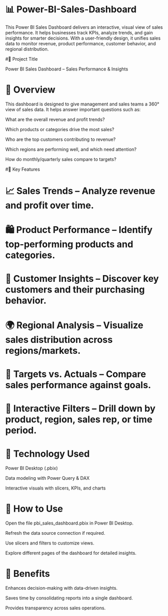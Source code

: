# 📊 Power-BI-Sales-Dashboard
This Power BI Sales Dashboard delivers an interactive, visual view of sales performance. It helps businesses track KPIs, analyze trends, and gain insights for smarter decisions. With a user-friendly design, it unifies sales data to monitor revenue, product performance, customer behavior, and regional distribution.

#🔹 Project Title

Power BI Sales Dashboard – Sales Performance & Insights

# 🔹 Overview

This dashboard is designed to give management and sales teams a 360° view of sales data. It helps answer important questions such as:

What are the overall revenue and profit trends?

Which products or categories drive the most sales?

Who are the top customers contributing to revenue?

Which regions are performing well, and which need attention?

How do monthly/quarterly sales compare to targets?

#🔹 Key Features

# 📈 Sales Trends – Analyze revenue and profit over time.

# 🛍️ Product Performance – Identify top-performing products and categories.

# 👥 Customer Insights – Discover key customers and their purchasing behavior.

# 🌍 Regional Analysis – Visualize sales distribution across regions/markets.

# 🎯 Targets vs. Actuals – Compare sales performance against goals.

# 🔎 Interactive Filters – Drill down by product, region, sales rep, or time period.

# 🔹 Technology Used

Power BI Desktop (.pbix)

Data modeling with Power Query & DAX

Interactive visuals with slicers, KPIs, and charts

# 🔹 How to Use

Open the file pbi_sales_dashboard.pbix in Power BI Desktop.

Refresh the data source connection if required.

Use slicers and filters to customize views.

Explore different pages of the dashboard for detailed insights.

# 🔹 Benefits

Enhances decision-making with data-driven insights.

Saves time by consolidating reports into a single dashboard.

Provides transparency across sales operations.
